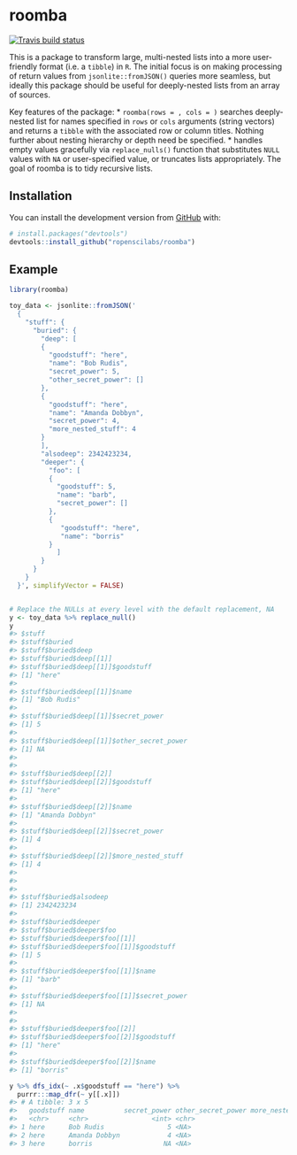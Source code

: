 
# roomba

[![Travis build
status](https://travis-ci.org/ropenscilabs/roomba.svg?branch=master)](https://travis-ci.org/ropenscilabs/roomba)

This is a package to transform large, multi-nested lists into a more
user-friendly format (i.e. a `tibble`) in `R`. The initial focus is on
making processing of return values from `jsonlite::fromJSON()` queries
more seamless, but ideally this package should be useful for
deeply-nested lists from an array of sources.

Key features of the package: \* `roomba(rows = , cols = )` searches
deeply-nested list for names specified in `rows` or `cols` arguments
(string vectors) and returns a `tibble` with the associated row or
column titles. Nothing further about nesting hierarchy or depth need be
specified. \* handles empty values gracefully via `replace_nulls()`
function that substitutes `NULL` values with `NA` or user-specified
value, or truncates lists appropriately. The goal of roomba is to tidy
recursive lists.

## Installation

You can install the development version from
[GitHub](https://github.com/) with:

``` r
# install.packages("devtools")
devtools::install_github("ropenscilabs/roomba")
```

## Example

``` r
library(roomba)

toy_data <- jsonlite::fromJSON('
  {
    "stuff": {
      "buried": {
        "deep": [
        {
          "goodstuff": "here",
          "name": "Bob Rudis",
          "secret_power": 5,
          "other_secret_power": []
        },
        {
          "goodstuff": "here",
          "name": "Amanda Dobbyn",
          "secret_power": 4, 
          "more_nested_stuff": 4
        }
        ],
        "alsodeep": 2342423234,
        "deeper": {
          "foo": [
          {
            "goodstuff": 5,
            "name": "barb",
            "secret_power": []
          },
          {
             "goodstuff": "here",
             "name": "borris"
          }
            ]
        }
      }
    }
  }', simplifyVector = FALSE)


# Replace the NULLs at every level with the default replacement, NA
y <- toy_data %>% replace_null() 
y
#> $stuff
#> $stuff$buried
#> $stuff$buried$deep
#> $stuff$buried$deep[[1]]
#> $stuff$buried$deep[[1]]$goodstuff
#> [1] "here"
#> 
#> $stuff$buried$deep[[1]]$name
#> [1] "Bob Rudis"
#> 
#> $stuff$buried$deep[[1]]$secret_power
#> [1] 5
#> 
#> $stuff$buried$deep[[1]]$other_secret_power
#> [1] NA
#> 
#> 
#> $stuff$buried$deep[[2]]
#> $stuff$buried$deep[[2]]$goodstuff
#> [1] "here"
#> 
#> $stuff$buried$deep[[2]]$name
#> [1] "Amanda Dobbyn"
#> 
#> $stuff$buried$deep[[2]]$secret_power
#> [1] 4
#> 
#> $stuff$buried$deep[[2]]$more_nested_stuff
#> [1] 4
#> 
#> 
#> 
#> $stuff$buried$alsodeep
#> [1] 2342423234
#> 
#> $stuff$buried$deeper
#> $stuff$buried$deeper$foo
#> $stuff$buried$deeper$foo[[1]]
#> $stuff$buried$deeper$foo[[1]]$goodstuff
#> [1] 5
#> 
#> $stuff$buried$deeper$foo[[1]]$name
#> [1] "barb"
#> 
#> $stuff$buried$deeper$foo[[1]]$secret_power
#> [1] NA
#> 
#> 
#> $stuff$buried$deeper$foo[[2]]
#> $stuff$buried$deeper$foo[[2]]$goodstuff
#> [1] "here"
#> 
#> $stuff$buried$deeper$foo[[2]]$name
#> [1] "borris"

y %>% dfs_idx(~ .x$goodstuff == "here") %>%
  purrr:::map_dfr(~ y[[.x]])
#> # A tibble: 3 x 5
#>   goodstuff name          secret_power other_secret_power more_nested_stu…
#>   <chr>     <chr>                <int> <chr>                         <int>
#> 1 here      Bob Rudis                5 <NA>                             NA
#> 2 here      Amanda Dobbyn            4 <NA>                              4
#> 3 here      borris                  NA <NA>                             NA
```
